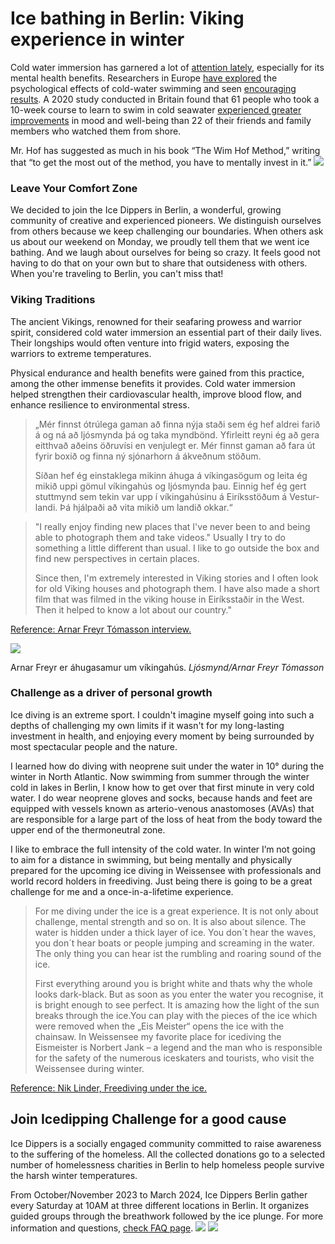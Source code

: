 # Ice bathing in Berlin: Viking experience in winter

Cold water immersion has garnered a lot of
[attention lately](https://www.nytimes.com/2021/01/01/style/cold-water-swimming-benefits.html),
especially for its mental health benefits. Researchers in Europe
[have explored](https://www.sciencedirect.com/science/article/abs/pii/S1550830720300859)
the psychological effects of cold-water swimming and seen
[encouraging results](https://pubmed.ncbi.nlm.nih.gov/15253480/). A 2020 study
conducted in Britain found that 61 people who took a 10-week course to learn to
swim in cold seawater
[experienced greater improvements](https://onlinelibrary.wiley.com/doi/10.1002/lim2.12)
in mood and well-being than 22 of their friends and family members who watched
them from shore.

Mr. Hof has suggested as much in his book “The Wim Hof Method,” writing that “to
get the most out of the method, you have to mentally invest in it.”
![](https://images.prismic.io/syntia/1cb1f458-0460-4e0b-97d5-a1e306d6b785_IMG_20231118_153346.jpg?auto=compress,format)

### Leave Your Comfort Zone

We decided to join the Ice Dippers in Berlin, a wonderful, growing community of
creative and experienced pioneers. We distinguish ourselves from others because
we keep challenging our boundaries. When others ask us about our weekend on
Monday, we proudly tell them that we went ice bathing. And we laugh about
ourselves for being so crazy. It feels good not having to do that on your own
but to share that outsideness with others. When you're traveling to Berlin, you
can't miss that!

### Viking Traditions

The ancient Vikings, renowned for their seafaring prowess and warrior spirit,
considered cold water immersion an essential part of their daily lives. Their
longships would often venture into frigid waters, exposing the warriors to
extreme temperatures.

Physical endurance and health benefits were gained from this practice, among the
other immense benefits it provides. Cold water immersion helped strengthen their
cardiovascular health, improve blood flow, and enhance resilience to
environmental stress.

> „Mér finnst ótrú­lega gam­an að finna nýja staði sem ég hef aldrei farið á og
> ná að ljós­mynda þá og taka mynd­bönd. Yf­ir­leitt reyni ég að gera eitt­hvað
> aðeins öðru­vísi en venju­legt er. Mér finnst gam­an að fara út fyr­ir boxið
> og finna ný sjón­ar­horn á ákveðnum stöðum.
>
> Síðan hef ég ein­stak­lega mik­inn áhuga á vík­inga­sög­um og leita ég mikið
> uppi göm­ul vík­inga­hús og ljós­mynda þau. Einnig hef ég gert stutt­mynd sem
> tek­in var upp í vík­inga­hús­inu á Ei­ríks­stöðum á Vest­ur­landi. Þá
> hjálpaði að vita mikið um landið okk­ar.“

> "I really enjoy finding new places that I've never been to and being able to
> photograph them and take videos." Usually I try to do something a little
> different than usual. I like to go outside the box and find new perspectives
> in certain places.
>
> Since then, I'm extremely interested in Viking stories and I often look for
> old Viking houses and photograph them. I have also made a short film that was
> filmed in the viking house in Eiríksstaðir in the West. Then it helped to know
> a lot about our country."

[Reference: Arnar Freyr Tómasson interview.](https://www.mbl.is/ferdalog/frettir/2020/06/03/mer%5C_finnst%5C_otrulega%5C_gaman%5C_ad%5C_finna%5C_nyja%5C_stadi/)

![](https://images.prismic.io/syntia/58f9cd20-f291-4e56-a352-8d829349a54f_1210021.jpg?auto=compress,format)

Arn­ar Freyr er áhuga­sam­ur um vík­inga­hús. _Ljós­mynd/​Arn­ar Freyr
Tóm­as­son_

### Challenge as a driver of personal growth

Ice diving is an extreme sport. I couldn't imagine myself going into such a
depths of challenging my own limits if it wasn't for my long-lasting investment
in health, and enjoying every moment by being surrounded by most spectacular
people and the nature.

I learned how do diving with neoprene suit under the water in 10° during the
winter in North Atlantic. Now swimming from summer through the winter cold in
lakes in Berlin, I know how to get over that first minute in very cold water. I
do wear neoprene gloves and socks, because hands and feet are equipped with
vessels known as arterio-venous anastomoses (AVAs) that are responsible for a
large part of the loss of heat from the body toward the upper end of the
thermoneutral zone.

I like to embrace the full intensity of the cold water. In winter I’m not going
to aim for a distance in swimming, but being mentally and physically prepared
for the upcoming ice diving in Weissensee with professionals and world record
holders in freediving. Just being there is going to be a great challenge for me
and a once-in-a-lifetime experience.

> For me diving under the ice is a great experience. It is not only about
> challenge, mental strength and so on. It is also about silence. The water is
> hidden under a thick layer of ice. You don´t hear the waves, you don´t hear
> boats or people jumping and screaming in the water. The only thing you can
> hear ist the rumbling and roaring sound of the ice.
>
> First everything around you is bright white and thats why the whole looks
> dark-black. But as soon as you enter the water you recognise, it is bright
> enough to see perfect. It is amazing how the light of the sun breaks through
> the ice.You can play with the pieces of the ice which were removed when the
> „Eis Meister“ opens the ice with the chainsaw. In Weissensee my favorite place
> for icediving the Eismeister is Norbert Jank – a legend and the man who is
> responsible for the safety of the numerous iceskaters and tourists, who visit
> the Weissensee during winter. 

[Reference: Nik Linder, Freediving under the ice.](https://niklinder.com/post/freediving-under-the-ice-by-nik-linder-mares/)

## Join Icedipping Challenge for a good cause

Ice Dippers is a socially engaged community committed to raise awareness to the
suffering of the homeless. All the collected donations go to a selected number
of homelessness charities in Berlin to help homeless people survive the harsh
winter temperatures.

From October/November 2023 to March 2024, Ice Dippers Berlin gather every
Saturday at 10AM at three different locations in Berlin. It organizes guided
groups through the breathwork followed by the ice plunge. For more information
and questions, [check FAQ page](https://icedippers.com/faq).
![](https://images.prismic.io/syntia/871cbb56-8c74-4dd1-a71b-4a9d6577ba68_20231118_105312-fotor-20231119221033.jpg?auto=compress,format)
![](https://images.prismic.io/syntia/3e5a1f14-0437-454e-ae98-2c66172e48f8_20231118_113549-fotor-20231119221344.jpg?auto=compress,format)
